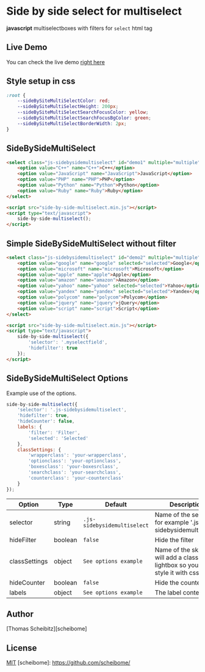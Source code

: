 Side by side select for multiselect
===================================

**javascript** multiselectboxes with filters for `select` html tag

## Live Demo

You can check the live demo [right here](https://scheibome.github.io/side-by-side-multiselect/)

## Style setup in css

~~~css
:root {
    --sideBySiteMultiSelectColor: red;
    --sideBySiteMultiSelectHeight: 200px;
    --sideBySiteMultiSelectSearchFocusColor: yellow;
    --sideBySiteMultiSelectSearchFocusBgColor: green;
    --sideBySiteMultiSelectBorderWidth: 2px;
}
~~~

## SideBySideMultiSelect

~~~html
<select class="js-sidebysidemultiselect" id="demo1" multiple="multiple" name="tools[]">
    <option value="C++" name="C++">C++</option>
    <option value="JavaScript" name="JavaScript">JavaScript</option>
    <option value="PHP" name="PHP">PHP</option>
    <option value="Python" name="Python">Python</option>
    <option value="Ruby" name="Ruby">Ruby</option>
</select>

<script src="side-by-side-multiselect.min.js"></script>
<script type="text/javascript">
    side-by-side-multiselect();
</script>
~~~


## Simple SideBySideMultiSelect without filter

~~~html
<select class="js-sidebysidemultiselect" id="demo2" multiple="multiple" name="tools[]">
    <option value="google" name="google" selected="selected">Google</option>
    <option value="microsoft" name="microsoft">Microsoft</option>
    <option value="apple" name="apple">Apple</option>
    <option value="amazon" name="amazon">Amazon</option>
    <option value="yahoo" name="yahoo" selected="selected">Yahoo</option>
    <option value="yandex" name="yandex" selected="selected">Yandex</option>
    <option value="polycom" name="polycom">Polycom</option>
    <option value="jquery" name="jquery">jQuery</option>
    <option value="script" name="script">Script</option>
</select>

<script src="side-by-side-multiselect.min.js"></script>
<script type="text/javascript">
    side-by-side-multiselect({
        'selector': '.myselectfield',
        'hidefilter': true
    });
</script>
~~~

## SideBySideMultiSelect Options

Example use of the options.

~~~javascript
side-by-side-multiselect({
    'selector': '.js-sidebysidemultiselect',
    'hidefilter': true,
    'hideCounter': false,
    labels: {
        'filter': 'Filter',
        'selected': 'Selected'
    },
    classSettings: {
        'wrapperclass': 'your-wrapperclass',
        'optionclass': 'your-optionclass',
        'boxesclass': 'your-boxesrclass',
        'searchclass': 'your-searchclass',
        'counterclass': 'your-counterclass'
    }
});
~~~

| Option | Type | Default | Description |
| --- | --- | --- | --- |
| selector | string | `.js-sidebysidemultiselect` | Name of the selector for example '.js-sidebysidemultiselect' |
| hideFilter | boolean | `false` | Hide the filter |
| classSettings | object | `See options example` | Name of the skin, it will add a class to the lightbox so you can style it with css. |
| hideCounter | boolean | `false` | Hide the counter |
| labels | object | `See options example` | The label content  |

Author
------

[Thomas Scheibitz][scheibome]

License
-------

[MIT](https://opensource.org/licenses/MIT)
[scheibome]: https://github.com/scheibome/
